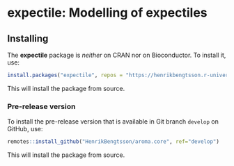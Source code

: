 # expectile: Modelling of expectiles

## Installing

The **expectile** package is _neither_ on CRAN nor on Bioconductor.  To install it, use:

```r
install.packages("expectile", repos = "https://henrikbengtsson.r-universe.dev")
```

This will install the package from source.



### Pre-release version
 
To install the pre-release version that is available in Git branch `develop` on GitHub, use:

```r
remotes::install_github("HenrikBengtsson/aroma.core", ref="develop")
```

This will install the package from source.

